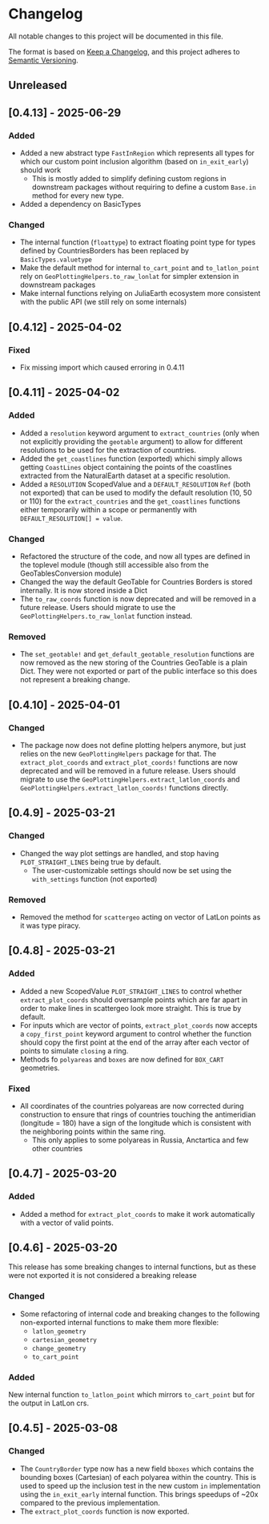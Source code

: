 # Changelog

All notable changes to this project will be documented in this file.

The format is based on [Keep a Changelog](https://keepachangelog.com/en/1.1.0/),
and this project adheres to [Semantic Versioning](https://semver.org/spec/v2.0.0.html).

## Unreleased

## [0.4.13] - 2025-06-29

### Added 
- Added a new abstract type `FastInRegion` which represents all types for which our custom point inclusion algorithm (based on `in_exit_early`) should work
  - This is mostly added to simplify defining custom regions in downstream packages without requiring to define a custom `Base.in` method for every new type.
- Added a dependency on BasicTypes

### Changed
- The internal function (`floattype`) to extract floating point type for types defined by CountriesBorders has been replaced by `BasicTypes.valuetype`
- Make the default method for internal `to_cart_point` and `to_latlon_point` rely on `GeoPlottingHelpers.to_raw_lonlat` for simpler extension in downstream packages
- Make internal functions relying on JuliaEarth ecosystem more consistent with the public API (we still rely on some internals)

## [0.4.12] - 2025-04-02

### Fixed
- Fix missing import which caused erroring in 0.4.11

## [0.4.11] - 2025-04-02

### Added
- Added a `resolution` keyword argument to `extract_countries` (only when not explicitly providing the `geotable` argument) to allow for different resolutions to be used for the extraction of countries.
- Added the `get_coastlines` function (exported) whichi simply allows getting `CoastLines` object containing the points of the coastlines extracted from the NaturalEarth dataset at a specific resolution.
- Added a `RESOLUTION` ScopedValue and a `DEFAULT_RESOLUTION` `Ref` (both not exported) that can be used to modify the default resolution (10, 50 or 110) for the `extract_countries` and the `get_coastlines` functions either temporarily within a scope or permanently with `DEFAULT_RESOLUTION[] = value`.

### Changed
- Refactored the structure of the code, and now all types are defined in the toplevel module (though still accessible also from the GeoTablesConversion module)
- Changed the way the default GeoTable for Countries Borders is stored internally. It is now stored inside a Dict
- The `to_raw_coords` function is now deprecated and will be removed in a future release. Users should migrate to use the `GeoPlottingHelpers.to_raw_lonlat` function instead.

### Removed
- The `set_geotable!` and `get_default_geotable_resolution` functions are now removed as the new storing of the Countries GeoTable is a plain Dict. They were not exported or part of the public interface so this does not represent a breaking change.

## [0.4.10] - 2025-04-01

### Changed
- The package now does not define plotting helpers anymore, but just relies on the new `GeoPlottingHelpers` package for that. The `extract_plot_coords` and `extract_plot_coords!` functions are now deprecated and will be removed in a future release. Users should migrate to use the `GeoPlottingHelpers.extract_latlon_coords` and `GeoPlottingHelpers.extract_latlon_coords!` functions directly.

## [0.4.9] - 2025-03-21

### Changed
- Changed the way plot settings are handled, and stop having `PLOT_STRAIGHT_LINES` being true by default.
  - The user-customizable settings should now be set using the `with_settings` function (not exported)

### Removed
- Removed the method for `scattergeo` acting on vector of LatLon points as it was type piracy.

## [0.4.8] - 2025-03-21

### Added
- Added a new ScopedValue `PLOT_STRAIGHT_LINES` to control whether `extract_plot_coords` should oversample points which are far apart in order to make lines in scattergeo look more straight. This is true by default.
- For inputs which are vector of points, `extract_plot_coords` now accepts a `copy_first_point` keyword argument to control whether the function should copy the first point at the end of the array after each vector of points to simulate `closing` a ring.
- Methods fo `polyareas` and `boxes` are now defined for `BOX_CART` geometries.

### Fixed
- All coordinates of the countries polyareas are now corrected during construction to ensure that rings of countries touching the antimeridian (longitude = 180) have a sign of the longitude which is consistent with the neighboring points within the same ring.
  - This only applies to some polyareas in Russia, Anctartica and few other countries

## [0.4.7] - 2025-03-20

### Added
- Added a method for `extract_plot_coords` to make it work automatically with a vector of valid points.

## [0.4.6] - 2025-03-20
This release has some breaking changes to internal functions, but as these were not exported it is not considered a breaking release

### Changed
- Some refactoring of internal code and breaking changes to the following non-exported internal functions to make them more flexible:
    - `latlon_geometry`
    - `cartesian_geometry`
    - `change_geometry`
    - `to_cart_point`

### Added
New internal function `to_latlon_point` which mirrors `to_cart_point` but for the output in LatLon crs.

## [0.4.5] - 2025-03-08

### Changed
- The `CountryBorder` type now has a new field `bboxes` which contains the bounding boxes (Cartesian) of each polyarea within the country. This is used to speed up the inclusion test in the new custom `in` implementation using the `in_exit_early` internal function. This brings speedups of ~20x compared to the previous implementation.
- The `extract_plot_coords` function is now exported.
